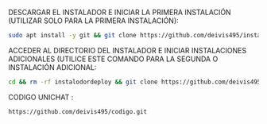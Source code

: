 DESCARGAR EL INSTALADOR E INICIAR LA PRIMERA INSTALACIÓN (UTILIZAR SOLO PARA LA PRIMERA INSTALACIÓN):

```bash
sudo apt install -y git && git clone https://github.com/deivis495/instalodordeploy.git && sudo chmod -R 777 instalodordeploy && cd instalodordeploy&& sudo ./install_primaria
```

ACCEDER AL DIRECTORIO DEL INSTALADOR E INICIAR INSTALACIONES ADICIONALES (UTILICE ESTE COMANDO PARA LA SEGUNDA O INSTALACIÓN ADICIONAL:
```bash
cd && rm -rf instalodordeploy && git clone https://github.com/deivis495/instalodordeploy.git && sudo chmod -R 777 instalodordeploy && cd instalodordeploy && sudo ./install_instancia
```
CODIGO UNICHAT :
```bash
https://github.com/deivis495/codigo.git
```
